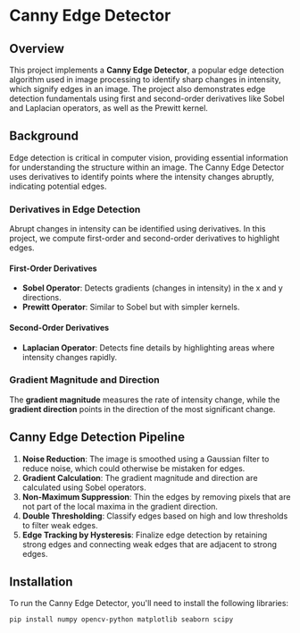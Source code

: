 # Canny Edge Detector

## Overview
This project implements a **Canny Edge Detector**, a popular edge detection algorithm used in image processing to identify sharp changes in intensity, which signify edges in an image. The project also demonstrates edge detection fundamentals using first and second-order derivatives like Sobel and Laplacian operators, as well as the Prewitt kernel.

## Background
Edge detection is critical in computer vision, providing essential information for understanding the structure within an image. The Canny Edge Detector uses derivatives to identify points where the intensity changes abruptly, indicating potential edges.

### Derivatives in Edge Detection
Abrupt changes in intensity can be identified using derivatives. In this project, we compute first-order and second-order derivatives to highlight edges.

#### First-Order Derivatives
- **Sobel Operator**: Detects gradients (changes in intensity) in the x and y directions.
- **Prewitt Operator**: Similar to Sobel but with simpler kernels.

#### Second-Order Derivatives
- **Laplacian Operator**: Detects fine details by highlighting areas where intensity changes rapidly.

### Gradient Magnitude and Direction
The **gradient magnitude** measures the rate of intensity change, while the **gradient direction** points in the direction of the most significant change.

## Canny Edge Detection Pipeline

1. **Noise Reduction**: The image is smoothed using a Gaussian filter to reduce noise, which could otherwise be mistaken for edges.
2. **Gradient Calculation**: The gradient magnitude and direction are calculated using Sobel operators.
3. **Non-Maximum Suppression**: Thin the edges by removing pixels that are not part of the local maxima in the gradient direction.
4. **Double Thresholding**: Classify edges based on high and low thresholds to filter weak edges.
5. **Edge Tracking by Hysteresis**: Finalize edge detection by retaining strong edges and connecting weak edges that are adjacent to strong edges.

## Installation
To run the Canny Edge Detector, you'll need to install the following libraries:
```bash
pip install numpy opencv-python matplotlib seaborn scipy
